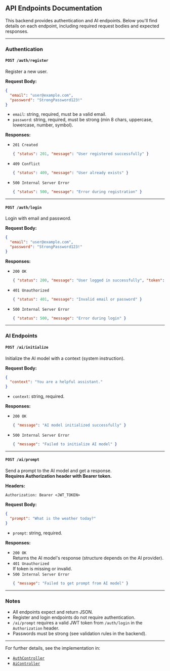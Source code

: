 ## API Endpoints Documentation

This backend provides authentication and AI endpoints. Below you'll find details on each endpoint, including required request bodies and expected responses.

---

### Authentication

#### `POST /auth/register`

Register a new user.

**Request Body:**
```json
{
  "email": "user@example.com",
  "password": "StrongPassword123!"
}
```
- `email`: string, required, must be a valid email.
- `password`: string, required, must be strong (min 8 chars, uppercase, lowercase, number, symbol).

**Responses:**
- `201 Created`  
  ```json
  { "status": 201, "message": "User registered successfully" }
  ```
- `409 Conflict`  
  ```json
  { "status": 409, "message": "User already exists" }
  ```
- `500 Internal Server Error`  
  ```json
  { "status": 500, "message": "Error during registration" }
  ```

---

#### `POST /auth/login`

Login with email and password.

**Request Body:**
```json
{
  "email": "user@example.com",
  "password": "StrongPassword123!"
}
```

**Responses:**
- `200 OK`  
  ```json
  { "status": 200, "message": "User logged in successfully", "token": "<JWT_TOKEN>" }
  ```
- `401 Unauthorized`  
  ```json
  { "status": 401, "message": "Invalid email or password" }
  ```
- `500 Internal Server Error`  
  ```json
  { "status": 500, "message": "Error during login" }
  ```

---

### AI Endpoints

#### `POST /ai/initialize`

Initialize the AI model with a context (system instruction).

**Request Body:**
```json
{
  "context": "You are a helpful assistant."
}
```
- `context`: string, required.

**Responses:**
- `200 OK`  
  ```json
  { "message": "AI model initialized successfully" }
  ```
- `500 Internal Server Error`  
  ```json
  { "message": "Failed to initialize AI model" }
  ```

---

#### `POST /ai/prompt`

Send a prompt to the AI model and get a response.  
**Requires Authorization header with Bearer token.**

**Headers:**
```
Authorization: Bearer <JWT_TOKEN>
```

**Request Body:**
```json
{
  "prompt": "What is the weather today?"
}
```
- `prompt`: string, required.

**Responses:**
- `200 OK`  
  Returns the AI model's response (structure depends on the AI provider).
- `401 Unauthorized`  
  If token is missing or invalid.
- `500 Internal Server Error`  
  ```json
  { "message": "Failed to get prompt from AI model" }
  ```

---

### Notes

- All endpoints expect and return JSON.
- Register and login endpoints do not require authentication.
- `/ai/prompt` requires a valid JWT token from `/auth/login` in the `Authorization` header.
- Passwords must be strong (see validation rules in the backend).

---

For further details, see the implementation in:
- [`AuthController`](src/auth/auth.controller.ts)
- [`AiController`](src/ai/ai.controller.ts)